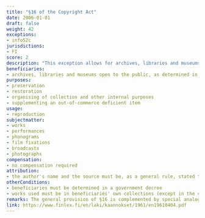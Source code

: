 ```yaml
---
title: "§16 of the Copyright Act"
date: 2006-01-01
draft: false
weight: 42
exceptions:
- info52c
jurisdictions:
- FI
score: 2
description: "This exception allows for archives, libraries and museums open to the public, determined in a government decree, to make copies of a work in its own collections for the non-commercial purposes of (1) preserving material and safeguarding its preservation, (2) technically restoring and repairing material, (3) administering and organising collections, as well as for other internal purposes required by the maintenance of the collection, and (4) supplementing a deficient item or completing a work published in several parts if the necessary complement is not available through commercial distribution or communication." 
beneficiaries:
- archives, libraries and museums open to the public, as determined in a government decree
purposes: 
- preservation
- restoration
- organising of collection and other internal purposes
- supplementing an out-of-commerce deficient item
usage:
- reproduction
subjectmatter:
- works
- performances
- phonograms
- film fixations
- broadcasts
- photographs
compensation:
- no compensation required
attribution: 
- the author's name and the source must be, as a general rule, stated to the extent and in the manner required by proper usage
otherConditions: 
- beneficiaries must be determined in a government decree
- works used must be in beneficiaries' own collections (except in the case of supplementing an out-of-commerce deficient item)
remarks: The general provision of §16 is complemented by special analogous provisions covering the activity of libraries entitled to a legal deposit of a copy of a work under the Act on Deposit and Preservation of Cultural Material (§16b of the Law) and the National Audiovisual Institute (§16c of the Law).<br /><br />All other uses by beneficiaries outside the ones determined in a government decree are subject to extended collective licensing schemes under §16d of the Law.<br /><br />The exception applies also to performances (art.45(7) of the CA); sound recordings (art.46(3) of the CA); film fixations (art.46a(3) of the CA); broadcasts (art.48(4) of the CA) and photographs (art.49a(3) of the CA).<br /><br />Art. 11(2) requires that when a work is used publicly under an exception, the author's name and the source must be, as a general rule, stated to the extent and in the manner required by proper usage. It also requires that the work must not be altered more than necessary for the intended use."
link: https://www.finlex.fi/en/laki/kaannokset/1961/en19610404.pdf
---
```

